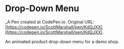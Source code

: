 # Drop-Down Menu
 _A Pen created at CodePen.io. Original URL: [https://codepen.io/ScottMarshall/pen/KdQJXX](https://codepen.io/ScottMarshall/pen/KdQJXX).

 An animated product drop-down menu for a demo shop.